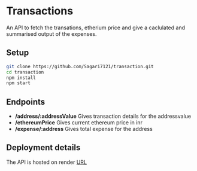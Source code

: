 # Transactions

An API to fetch the transations, etherium price and give a caclulated and summarised output of the expenses.

## Setup
```bash
git clone https://github.com/Sagari7121/transaction.git
cd transaction
npm install
npm start
```

## Endpoints

- **/address/:addressValue**  Gives transaction details for the addressvalue
- **/ethereumPrice** Gives current ethereum price in inr
- **/expense/:address** Gives total expense for the address

## Deployment details

The API is hosted on render
[URL](https://transaction-9mxx.onrender.com)
